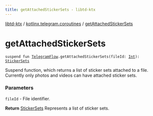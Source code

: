 ```yaml
---
title: getAttachedStickerSets - libtd-ktx
---
```


[libtd-ktx](../index.html) / [kotlinx.telegram.coroutines](index.html) / [getAttachedStickerSets](./get-attached-sticker-sets.html)

# getAttachedStickerSets

`suspend fun `[`TelegramFlow`](../kotlinx.telegram.core/-telegram-flow/index.html)`.getAttachedStickerSets(fileId: `[`Int`](https://kotlinlang.org/api/latest/jvm/stdlib/kotlin/-int/index.html)`): `[`StickerSets`](https://tdlibx.github.io/td/docs/org/drinkless/td/libcore/telegram/TdApi.StickerSets.html)

Suspend function, which returns a list of sticker sets attached to a file. Currently only photos
and videos can have attached sticker sets.

### Parameters

`fileId` - File identifier.

**Return**
[StickerSets](https://tdlibx.github.io/td/docs/org/drinkless/td/libcore/telegram/TdApi.StickerSets.html) Represents a list of sticker sets.

